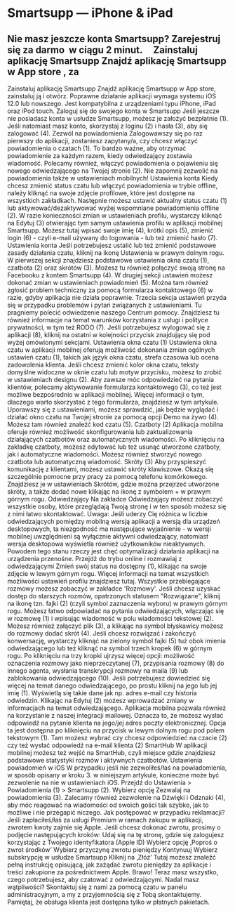 # Smartsupp — iPhone & iPad
## Nie masz jeszcze konta Smartsupp? Zarejestruj się za darmo  w ciągu 2 minut.     Zainstaluj aplikację Smartsupp Znajdź aplikację Smartsupp w App store , za
Zainstaluj aplikację Smartsupp
Znajdź aplikację Smartsupp w App store, zainstaluj ją i otwórz. Poprawne działanie aplikacji wymaga systemu iOS 12.0 lub nowszego. Jest kompatybilna z urządzeniami typu iPhone, iPad oraz iPod touch.
Zaloguj się do swojego konta w Smartsupp
Jeśli jeszcze nie posiadasz konta w usłudze Smartsupp, możesz je założyć bezpłatnie (1). Jeśli natomiast masz konto, skorzystaj z loginu (2) i hasła (3), aby się zalogować (4).
Zezwól na powiadomienia
Zalogowawszy się po raz pierwszy do aplikacji, zostaniesz zapytany/a, czy chcesz włączyć powiadomienia o czatach (1). To bardzo ważne, aby otrzymać powiadomienie za każdym razem, kiedy odwiedzający zostawia wiadomość.
Polecamy również, włączyć powiadomienia o pojawieniu się nowego odwiedzającego na Twojej stronie (2).
Nie zapomnij zezwolić na powiadomienia także w ustawieniach mobilnych!
Ustawienia konta
Kiedy chcesz zmienić status czatu lub włączyć powiadomienia w trybie offline, należy kliknąć na swoje zdjęcie profilowe, które jest dostępne na wszystkich zakładkach. Następnie możesz ustawić aktualny status czatu (1) lub aktywować/dezaktywować wyżej wspomniane powiadomienia offline (2).
W razie konieczności zmian w ustawieniach profilu, wystarczy kliknąć na Edytuj (3) otwierając tym samym ustawienia profilu w aplikacji mobilnej Smartsupp. Możesz tutaj wpisać swoje imię (4), krótki opis (5), zmienić login (6) - czyli e-mail używany do logowania - lub też zmienić hasło (7).
Ustawienia konta
Jeśli potrzebujesz ustalić lub też zmienić podstawowe zasady działania czatu, kliknij na ikonę Ustawienia w prawym dolnym rogu. W pierwszej sekcji znajdziesz podstawowe ustawienia okna czatu (1), czatbota (2) oraz skrótów (3). Możesz tu również połączyć swoją stronę na Facebooku z kontem Smartsupp (4).
W drugiej sekcji ustawień możesz dokonać zmian w ustawieniach powiadomień (5). Można tam również zgłosić problem techniczny za pomocą formularza kontaktowego (6) w razie, gdyby aplikacja nie działa poprawnie.
Trzecia sekcja ustawień przyda się w przypadku problemów i pytań związanych z ustawieniami. Tu pragniemy polecić odwiedzenie naszego Centrum pomocy. Znajdziesz tu również informacje na temat warunków korzystania z usługi i polityce prywatności, w tym też RODO (7).
Jeśli potrzebujesz wylogować się z aplikacji (8), kliknij na ostatni w kolejności przycisk znajdujący się pod wyżej omówionymi sekcjami.
Ustawienia okna czatu (1)
Ustawienia okna czatu w aplikacji mobilnej oferują możliwość dokonania zmian ogólnych ustawień czatu (1), takich jak język okna czatu, strefa czasowa lub ocena zadowolenia klienta. Jeśli chcesz zmienić kolor okna czatu, teksty domyślne widoczne w oknie czatu lub motyw przycisku, możesz to zrobić w ustawieniach designu (2). 
Aby zawsze móc odpowiedzieć na pytania klientów, polecamy aktywowanie formularza kontaktowego (3), co też jest możliwe bezpośrednio w aplikacji mobilnej. Więcej informacji o tym, dlaczego warto skorzystać z tego formularza, znajdziesz w tym artykule.
Uporawszy się z ustawieniami, możesz sprawdzić, jak będzie wyglądać i działać okno czatu na Twojej stronie za pomocą opcji Demo na żywo (4). Możesz tam również znaleźć kod czatu (5).
Czatboty (2)
Aplikacja mobilna oferuje również możliwość skonfigurowania lub zaktualizowania działających czatbotów oraz automatycznych wiadomości. Po kliknięciu na zakładkę czatboty, możesz edytować lub też usunąć utworzone czatboty, jak i automatyczne wiadomości. Możesz również stworzyć nowego czatbota lub automatyczną wiadomość.
Skróty (3)
Aby przyspieszyć komunikację z klientami, możesz ustawić skróty klawiszowe. Okażą się szczególnie pomocne przy pracy za pomocą telefonu komórkowego. Znajdziesz je w ustawieniach Skrótów, gdzie można przejrzeć utworzone skróty, a także dodać nowe klikając na ikonę z symbolem + w prawym górnym rogu.
Odwiedzający
Na zakładce Odwiedzający możesz zobaczyć wszystkie osoby, które przeglądają Twoją stronę i w ten sposób możesz się z nimi łatwo skontaktować.
Uwaga: Jeśli uderzy Cię różnica w liczbie odwiedzających pomiędzy mobilną wersją aplikacji a wersją dla urządzeń desktopowych, ta niezgodność ma następujące wyjaśnienie - w wersji mobilnej uwzględnieni są wyłącznie aktywni odwiedzający, natomiast wersja desktopowa wyświetla również użytkowników nieaktywnych. Powodem tego stanu rzeczy jest chęć optymalizacji działania aplikacji na urządzenia przenośne.
Przejdź do trybu online i rozmawiaj z odwiedzającymi
Zmień swój status na dostępny (1), klikając na swoje zdjęcie w lewym górnym rogu. Więcej informacji na temat wszystkich możliwości ustawień profilu znajdziesz tutaj.
Wszystkie przebiegające rozmowy możesz zobaczyć w zakładce 'Rozmowy'. Jeśli chcesz uzyskać dostęp do starszych rozmów, opatrzonych statusem "Rozwiązane", kliknij na ikonę tzn. fajki (2) (czyli symbol zaznaczenia wyboru) w prawym górnym rogu.
Możesz łatwo odpowiadać na pytania odwiedzających, włączając się w rozmowę (1) i wpisując wiadomość w polu wiadomości tekstowej (2). Możesz również załączyć plik (3), a klikając na symbol błyskawicy możesz do rozmowy dodać skrót (4).
Jeśli chcesz rozwiązać i zakończyć konwersację, wystarczy kliknąć na zielony symbol fajki (5) tuż obok imienia odwiedzającego lub też kliknąć na symbol trzech kropek (6) w górnym rogu. Po kliknięciu na trzy kropki ujrzysz więcej opcji: możliwość oznaczenia rozmowy jako nieprzeczytanej (7), przypisania rozmowy (8) do innego agenta, wysłania transkrypcji rozmowy na maila (9) lub zablokowania odwiedzającego (10).
Jeśli potrzebujesz dowiedzieć się więcej na temat danego odwiedzającego, po prostu kliknij na jego lub jej imię (1). Wyświetlą się takie dane jak np. adres e-mail czy historia odwiedzin. Klikając na Edytuj (2) możesz wprowadzać zmiany w informacjach na temat odwiedzającego.
Aplikacja mobilna pozwala również na korzystanie z naszej integracji mailowej. Oznacza to, że możesz wysłać odpowiedź na pytanie klienta na jego/jej adres poczty elektronicznej. Opcja ta jest dostępna po kliknięciu na przycisk w lewym dolnym rogu pod polem tekstowym (1). Tam możesz wybrać czy chcesz odpowiedzieć na czacie (2) czy też wysłać odpowiedź na e-mail klienta (2)
SmartHub
W aplikacji mobilnej możesz też wejść na SmartHub, czyli miejsce gdzie znajdziesz podstawowe statystyki rozmów i aktywnych czatbotów. 
Ustawienia powiadomień w iOS
W przypadku jeśli nie zezwoliłeś/łaś na powiadomienia, w sposób opisany w kroku 3. w niniejszym artykule, konieczne może być zezwolenie na nie w ustawieniach iOS. Przejdź do Ustawienia > Powiadomienia (1) > Smartsupp (2).
Wybierz opcję Zezwalaj na powiadomienia (3). Zalecamy również zezwolenie na Dźwięki i Odznaki (4), aby móc reagować na wiadomości od swoich gości tak szybko, jak to możliwe i nie przegapić niczego.
Jak postępować w przypadku reklamacji?
Jeśli zapłaciłeś/łaś za usługi Premium w ramach zakupu w aplikacji, zwrotem kwoty zajmie się Apple. 
Jeśli chcesz dokonać zwrotu, prosimy o podjęcie następujących kroków:
Udaj się na tę stronę, gdzie się zalogujesz korzystając z Twojego identyfikatora (Apple ID) 
Wybierz opcję ‚Poproś o zwrot środków’ 
Wybierz przyczynę zwrotu pieniędzy 
Kontynuuj 
Wybierz subskrypcję w usłudze Smartsupp 
Kliknij na ‚Złóż’ 
Tutaj możesz znaleźć pełną instrukcję opisującą, jak zażądać zwrotu pieniędzy za aplikacje i treści zakupione za pośrednictwem Apple.
Brawo! Teraz masz wszystko, czego potrzebujesz, aby czatować z odwiedzającymi.
Nadal masz wątpliwości? Skontaktuj się z nami za pomocą czatu w panelu administracyjnym, a my z przyjemnością się z Tobą skontaktujemy. Pamiętaj, że obsługa klienta jest dostępna tylko w płatnych pakietach.

